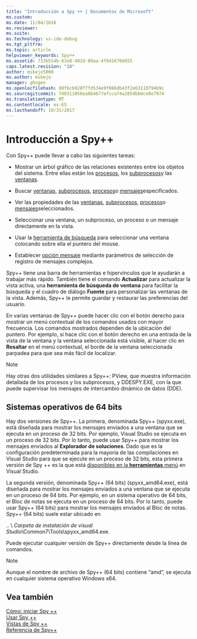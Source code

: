 ```yaml
---
title: "Introducción a Spy ++ | Documentos de Microsoft"
ms.custom: 
ms.date: 11/04/2016
ms.reviewer: 
ms.suite: 
ms.technology: vs-ide-debug
ms.tgt_pltfrm: 
ms.topic: article
helpviewer_keywords: Spy++
ms.assetid: 733b514b-63a9-402d-89aa-4f0416766655
caps.latest.revision: "10"
author: mikejo5000
ms.author: mikejo
manager: ghogen
ms.openlocfilehash: 69fbcb828f7fd534e9f086db43f2e63110794b9c
ms.sourcegitcommit: f40311056ea0b4677efcca74a285dbb0ce0e7974
ms.translationtype: MT
ms.contentlocale: es-ES
ms.lasthandoff: 10/31/2017
---
```

# <a name="introducing-spy"></a>Introducción a Spy++
Con Spy++ puede llevar a cabo las siguientes tareas:  
  
-   Mostrar un árbol gráfico de las relaciones existentes entre los objetos del sistema. Entre ellas están los [procesos](../debugger/processes-view.md), los [subprocesos](../debugger/threads-view.md)y las [ventanas](../debugger/windows-view.md).  
  
-   Buscar [ventanas](../debugger/how-to-search-for-a-window-in-windows-view.md), [subprocesos](../debugger/how-to-search-for-a-thread-in-threads-view.md), [procesos](../debugger/how-to-search-for-a-process-in-processes-view.md)o [mensajes](../debugger/how-to-search-for-a-message-in-messages-view.md)especificados.  
  
-   Ver las propiedades de las [ventanas](../debugger/how-to-display-window-properties.md), [subprocesos](../debugger/how-to-display-thread-properties.md), [procesos](../debugger/how-to-display-process-properties.md)o [mensajes](../debugger/how-to-display-message-properties.md)seleccionados.  
  
-   Seleccionar una ventana, un subproceso, un proceso o un mensaje directamente en la vista.  
  
-   Usar la [herramienta de búsqueda](../debugger/how-to-use-the-finder-tool.md) para seleccionar una ventana colocando sobre ella el puntero del mouse.  
  
-   Establecer [opción mensaje](../debugger/how-to-open-messages-view-from-find-window.md) mediante parámetros de selección de registro de mensajes complejos.  
  
 Spy++ tiene una barra de herramientas e hipervínculos que le ayudarán a trabajar más rápido. También tiene el comando **Actualizar** para actualizar la vista activa, una **herramienta de búsqueda de ventana** para facilitar la búsqueda y el cuadro de diálogo **Fuente** para personalizar las ventanas de la vista. Además, Spy++ le permite guardar y restaurar las preferencias del usuario.  
  
 En varias ventanas de Spy++ puede hacer clic con el botón derecho para mostrar un menú contextual de los comandos usados con mayor frecuencia. Los comandos mostrados dependen de la ubicación del puntero. Por ejemplo, si hace clic con el botón derecho en una entrada de la vista de la ventana y la ventana seleccionada está visible, al hacer clic en **Resaltar** en el menú contextual, el borde de la ventana seleccionada parpadea para que sea más fácil de localizar.  
  
> [!NOTE]
>  Hay otras dos utilidades similares a Spy++: PView, que muestra información detallada de los procesos y los subprocesos, y DDESPY.EXE, con la que puede supervisar los mensajes de intercambio dinámico de datos (DDE).  
  
## <a name="64-bit-operating-systems"></a>Sistemas operativos de 64 bits  
 Hay dos versiones de Spy++. La primera, denominada Spy++ (spyxx.exe), está diseñada para mostrar los mensajes enviados a una ventana que se ejecuta en un proceso de 32 bits. Por ejemplo, Visual Studio se ejecuta en un proceso de 32 bits. Por lo tanto, puede usar Spy++ para mostrar los mensajes enviados al **Explorador de soluciones**. Dado que es la configuración predeterminada para la mayoría de las compilaciones en Visual Studio para que se ejecute en un proceso de 32 bits, esta primera versión de Spy ++ es la que está [disponibles en la **herramientas** menú](../debugger/how-to-start-spy-increment.md) en Visual Studio.  
  
 La segunda versión, denominada Spy++ (64 bits) (spyxx_amd64.exe), está diseñada para mostrar los mensajes enviados a una ventana que se ejecuta en un proceso de 64 bits. Por ejemplo, en un sistema operativo de 64 bits, el Bloc de notas se ejecuta en un proceso de 64 bits. Por lo tanto, puede usar Spy++ (64 bits) para mostrar los mensajes enviados al Bloc de notas. Spy++ (64 bits) suele estar ubicado en  
  
 .. \\ *Carpeta de instalación de visual Studio*\Common7\Tools\spyxx_amd64.exe.  
  
 Puede ejecutar cualquier versión de Spy++ directamente desde la línea de comandos.  
  
> [!NOTE]
>  Aunque el nombre de archivo de Spy++ (64 bits) contiene “amd”, se ejecuta en cualquier sistema operativo Windows x64.  
  
## <a name="see-also"></a>Vea también 
 [Cómo: iniciar Spy ++](../debugger/how-to-start-spy-increment.md)   
 [Usar Spy ++](../debugger/using-spy-increment.md)   
 [Vistas de Spy ++](../debugger/spy-increment-views.md)   
 [Referencia de Spy++](../debugger/spy-increment-reference.md)